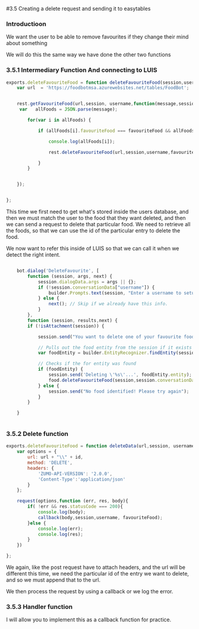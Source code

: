 #3.5 Creating a delete request and sending it to easytables

### Introductioon

We want the user to be able to remove favourites if they change their mind about something 

We will do this the same way we have done the other two functions


### 3.5.1 Intermediary Function And connecting to LUIS

```javascript
exports.deleteFavouriteFood = function deleteFavouriteFood(session,username,favouriteFood){
    var url  = 'https://foodbotmsa.azurewebsites.net/tables/FoodBot';


    rest.getFavouriteFood(url,session, username,function(message,session,username){
     var   allFoods = JSON.parse(message);

        for(var i in allFoods) {

            if (allFoods[i].favouriteFood === favouriteFood && allFoods[i].username === username) {

                console.log(allFoods[i]);

                rest.deleteFavouriteFood(url,session,username,favouriteFood, allFoods[i].id ,handleDeletedFoodResponse)

            }
        }


    });


};

```

This time we first need to get what's stored inside the users database, and then we must match the user to the food that they want deleted, and then we can send a request to delete that particular food.
We need to retrieve all the foods, so that we can use the id of the particular entry to delete the food.

We now want to refer this inside of LUIS so that we can call it when we detect the right intent.

```javascript

    bot.dialog('DeleteFavourite', [
        function (session, args, next) {
            session.dialogData.args = args || {};
            if (!session.conversationData["username"]) {
                builder.Prompts.text(session, "Enter a username to setup your account.");
            } else {
                next(); // Skip if we already have this info.
            }
        },
        function (session, results,next) {
        if (!isAttachment(session)) {

            session.send("You want to delete one of your favourite foods.");

            // Pulls out the food entity from the session if it exists
            var foodEntity = builder.EntityRecognizer.findEntity(session.dialogData.args.intent.entities, 'food');

            // Checks if the for entity was found
            if (foodEntity) {
                session.send('Deleting \'%s\'...', foodEntity.entity);
                food.deleteFavouriteFood(session,session.conversationData['username'],foodEntity.entity); //<--- CALLL WE WANT
            } else {
                session.send("No food identified! Please try again");
            }
        }

    }
    
   ```

### 3.5.2 Delete function

```javascript
exports.deleteFavouriteFood = function deleteData(url,session, username ,favouriteFood, id, callback){
    var options = {
        url: url + "\\" + id,
        method: 'DELETE',
        headers: {
            'ZUMO-API-VERSION': '2.0.0',
            'Content-Type':'application/json'
        }
    };

    request(options,function (err, res, body){
        if( !err && res.statusCode === 200){
            console.log(body);
            callback(body,session,username, favouriteFood);
        }else {
            console.log(err);
            console.log(res);
        }
    })

};
```

We again, like the post request have to attach headers, and the url will be different this time, we need the particular id of the entry we want to delete, and so we must append that to the url.

We then process the request by using a callback or we log the error.


### 3.5.3 Handler function

I will allow you to implement this as a callback function for practice.
